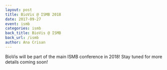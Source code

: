 ```yaml
---
layout: post
title: BioVis @ ISMB 2018
date: 2017-09-27
event: ismb
categories: ismb
back_title: BioVis @ ISMB
back_url: /ismb
author: Ana Crisan
---
```


BioVis will be part of the main ISMB conference in 2018! Stay tuned for more details coming soon!
